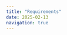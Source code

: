 ```yaml
---
title: "Requirements"
date: 2025-02-13
navigation: true
---
```


<template>
  <div class="flex flex-col min-h-screen">
    <div class="flex-4">
      <h1>Installation</h1>
      <p class="mb-6">
        The following guide describes how to download the TeaLinuxOS.iso image, write it to a flash drive, and install it on the hardware of your choice.
      </p>

<h2>System Specifications</h2>

<ProseTable
        :headers='["Component", "Requirement", "Recommended"]'
        :rows='[
          ["CPU", "64-bit x86", ""],
          ["RAM", "4 GB", "8 GB"],
          ["Drive Storage", "20 GB", ""]
        ]'
      />

  <h2>Installation</h2>
</div>

<h2>Installation</h2>
<ProseTable
        :headers='["Component", "Requirement", "Recommended"]'
        :rows='[
          ["CPU", "64-bit x86", ""],
          ["RAM", "4 GB", "8 GB"],
          ["Drive Storage", "20 GB", ""]
        ]'
      />

<NavLink
      prev-title="Next Page"
      prev-description="Bahas topik awal"
      prev-href="/pendahuluan"
      next-title="Next Page"
      next-description="Bahas topik awal"
      next-href="/"
    />

  </div>
</template>
